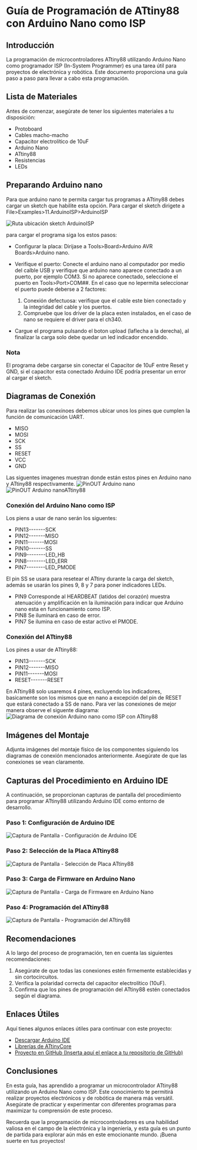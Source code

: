 # Guía de Programación de ATtiny88 con Arduino Nano como ISP

## Introducción

La programación de microcontroladores ATtiny88 utilizando Arduino Nano como programador ISP (In-System Programmer) es una tarea útil para proyectos de electrónica y robótica. Este documento proporciona una guía paso a paso para llevar a cabo esta programación.

## Lista de Materiales

Antes de comenzar, asegúrate de tener los siguientes materiales a tu disposición:

- Protoboard
- Cables macho-macho
- Capacitor electrolítico de 10uF
- Arduino Nano
- ATtiny88
- Resistencias
- LEDs

## Preparando Arduino nano

Para que arduino nano te permita cargar tus programas a ATtiny88 debes cargar un sketch que habilite esta opción.
Para cargar el sketch dirigete a File>Examples>11.ArduinoISP>ArduinoISP

![Ruta ubicación sketch ArduinoISP](../img/arduinoISP.png)

para cargar el programa siga los estos pasos:

- Configurar la placa: Dirijase a Tools>Board>Arduino AVR Boards>Arduino nano.
- Verifique el puerto: Conecte el arduino nano al computador por medio del calble USB y verifique que arduino nano aparece conectado a un puerto, por ejemplo COM3. Si no aparece conectado, seleccione el puerto en Tools>Port>COM##. En el caso que no lepermita seleccionar el puerto puede deberse a 2 factores:
    1. Conexión defectuosa: verifique que el cable este bien conectado y la integridad del cable y los puertos.
    2. Compruebe que los driver de la placa esten instalados, en el caso de nano se requiere el driver para el ch340.

- Cargue el programa pulsando el boton upload (laflecha a la derecha), al finalizar la carga solo debe quedar un led indicador encendido.

### Nota

El programa debe cargarse sin conectar el Capacitor de 10uF entre Reset y GND, si el capacitor esta conectado Arduino IDE podría presentar un error al cargar el sketch.

## Diagramas de Conexión

Para realizar las conexinoes debemos ubicar unos los pines que cumplen la función de comunicación UART.

- MISO
- MOSI
- SCK
- SS
- RESET
- VCC
- GND

Las siguentes imagenes muestran donde están estos pines en Arduino nano y ATtiny88 respectivamente.
![PinOUT Arduino nano](../img/nano328.png)
![PinOUT Arduino nanoATtiny88](../img/attiny88.jpg)

### Conexión del Arduino Nano como ISP

Los piens a usar de nano serán los siguentes:

- PIN13-------SCK
- PIN12-------MISO
- PIN11-------MOSI
- PIN10-------SS
- PIN9--------LED_HB
- PIN8--------LED_ERR
- PIN7--------LED_PMODE

El pin SS se usara para resetear el ATtiny durante la carga del sketch, además se usarán los pines 9, 8 y 7 para poner indicadores LEDs.

* PIN9 Corresponde al HEARDBEAT (latidos del corazón) muestra atenuación y amplificación en la iluminación para indicar que Arduino nano esta en funcionamiento como ISP.
* PIN8 Se iluminará en caso de error.
* PIN7 Se ilumina en caso de estar activo el PMODE.

### Conexión del ATtiny88

Los pines a usar de ATtiny88:

- PIN13-------SCK
- PIN12-------MISO
- PIN11-------MOSI
- RESET-------RESET

En ATtiny88 solo usaremos 4 pines, excluyendo los indicadores, basicamente son los mismos que en nano a excepción del pin de RESET que estará conectado a SS de nano.
Para ver las conexiones de mejor manera observe el siguente diagrama:
![Diagrama de conexión Arduino nano como ISP con ATtiny88](../img/nano_isp_attiny88.png)

## Imágenes del Montaje

Adjunta imágenes del montaje físico de los componentes siguiendo los diagramas de conexión mencionados anteriormente. Asegúrate de que las conexiones se vean claramente.

## Capturas del Procedimiento en Arduino IDE

A continuación, se proporcionan capturas de pantalla del procedimiento para programar ATtiny88 utilizando Arduino IDE como entorno de desarrollo.

### Paso 1: Configuración de Arduino IDE

![Captura de Pantalla - Configuración de Arduino IDE](captura_arduino_ide_configuracion.png)

### Paso 2: Selección de la Placa ATtiny88

![Captura de Pantalla - Selección de Placa ATtiny88](captura_arduino_ide_seleccion_placa.png)

### Paso 3: Carga de Firmware en Arduino Nano

![Captura de Pantalla - Carga de Firmware en Arduino Nano](captura_arduino_ide_carga_firmware.png)

### Paso 4: Programación del ATtiny88

![Captura de Pantalla - Programación del ATtiny88](captura_arduino_ide_programacion_attiny88.png)

## Recomendaciones

A lo largo del proceso de programación, ten en cuenta las siguientes recomendaciones:

1. Asegúrate de que todas las conexiones estén firmemente establecidas y sin cortocircuitos.
2. Verifica la polaridad correcta del capacitor electrolítico (10uF).
3. Confirma que los pines de programación del ATtiny88 estén conectados según el diagrama.

## Enlaces Útiles

Aquí tienes algunos enlaces útiles para continuar con este proyecto:

- [Descargar Arduino IDE](https://www.arduino.cc/en/software)
- [Librerías de ATtinyCore](https://github.com/SpenceKonde/ATTinyCore)
- [Proyecto en GitHub (Inserta aquí el enlace a tu repositorio de GitHub)](https://github.com/tu-usuario/tu-proyecto)

## Conclusiones

En esta guía, has aprendido a programar un microcontrolador ATtiny88 utilizando un Arduino Nano como ISP. Este conocimiento te permitirá realizar proyectos electrónicos y de robótica de manera más versátil. Asegúrate de practicar y experimentar con diferentes programas para maximizar tu comprensión de este proceso.

Recuerda que la programación de microcontroladores es una habilidad valiosa en el campo de la electrónica y la ingeniería, y esta guía es un punto de partida para explorar aún más en este emocionante mundo. ¡Buena suerte en tus proyectos!
